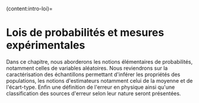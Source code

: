 (content:intro-loi)=
# Lois de probabilités et mesures expérimentales

Dans ce chapitre, nous aborderons les notions élémentaires de probabilités, notamment celles de variables aléatoires.
Nous reviendrons sur la caractérisation des échantillons permettant d'inférer les propriétés des populations, les notions d'estimateurs notamment celui de la moyenne et de l'écart-type.
Enfin une définition de l'erreur en physique ainsi qu'une classification des sources d'erreur selon leur nature seront présentées.

```{tableofcontents}
```
